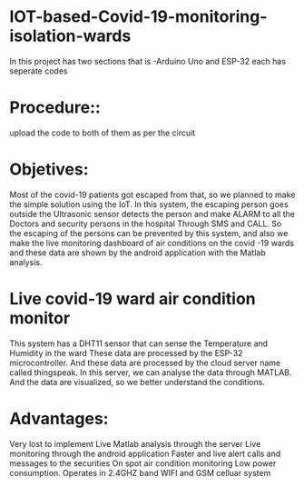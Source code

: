 # IOT-based-Covid-19-monitoring-isolation-wards

In this project has two sections that is 
-Arduino Uno and ESP-32 
each has seperate codes

# Procedure::
 upload the code to both of them as per the circuit
 
 
 # Objetives:
Most of the covid-19 patients got escaped from that, so we planned to make the simple solution using the IoT. 
In this system, the escaping person goes outside the Ultrasonic sensor detects the person and make ALARM to all the Doctors and security persons in the hospital Through SMS and CALL. 
So the escaping of the persons can be prevented by this system, and also we make the live monitoring dashboard of air conditions on the covid -19 wards and these data are shown by the android application with the Matlab analysis.

 
 # Live covid-19 ward air condition monitor
 This system has a DHT11 sensor that can sense the Temperature and Humidity in the ward
These data are processed by the ESP-32 microcontroller.
And these data are processed by the cloud server name called thingspeak.
In this server, we can analyse the data through MATLAB.
And the data are visualized, so we better understand the conditions.

# Advantages:
Very lost to implement
Live Matlab analysis through the server
Live monitoring through the android application
Faster and live alert calls and messages to the securities
On spot air condition monitoring 
Low power consumption.
Operates in 2.4GHZ band WIFI and GSM celluar system


